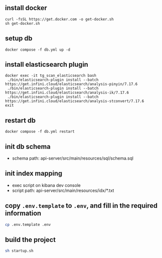 ## install docker

```shell
curl -fsSL https://get.docker.com -o get-docker.sh
sh get-docker.sh
```

## setup db

```shell
docker compose -f db.yml up -d
```

## install elasticsearch plugin

```shell
docker exec -it tg_scan_elasticsearch bash
 ./bin/elasticsearch-plugin install --batch https://get.infini.cloud/elasticsearch/analysis-pinyin/7.17.6
 ./bin/elasticsearch-plugin install --batch https://get.infini.cloud/elasticsearch/analysis-ik/7.17.6
 ./bin/elasticsearch-plugin install --batch https://get.infini.cloud/elasticsearch/analysis-stconvert/7.17.6
exit
```

## restart db

```shell
docker compose -f db.yml restart

```

## init db schema

- schema path: api-server/src/main/resources/sql/schema.sql

## init index mapping

- exec script on kibana dev console
- script path: api-server/src/main/resources/idx/*.txt

## copy `.env.template` to `.env`, and fill in the required information

```bash
cp .env.template .env
```

## build the project

```bash 
sh startup.sh
```